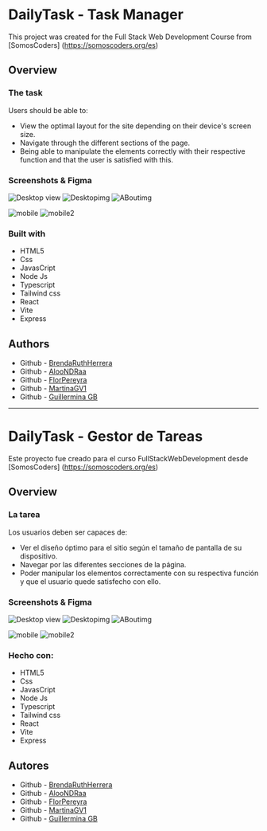 # DailyTask - Task Manager

This project was created for the Full Stack Web Development Course from [SomosCoders]
(https://somoscoders.org/es)

## Overview

### The task 

Users should be able to:

- View the optimal layout for the site depending on their device's screen size.
- Navigate through the different sections of the page.
- Being able to manipulate the elements correctly with their respective function and that the user is satisfied with this.

### Screenshots & Figma

![Desktop view](./frontend/src/assets/img/readmeIMG/Captura%20de%20pantalla%20(66).png)
![Desktopimg](./frontend/src/assets/img/readmeIMG/Captura%20de%20pantalla%20(58).png)
![ABoutimg](./frontend/src/assets/img/readmeIMG/Captura%20de%20pantalla%20(60).png)

![mobile](./frontend/src/assets/img/readmeIMG/Captura%20de%20pantalla%20(61).png)
![mobile2](./frontend/src/assets/img/readmeIMG/Captura%20de%20pantalla%20(64).png)



### Built with

- HTML5
- Css
- JavasCript
- Node Js
- Typescript
- Tailwind css
- React 
- Vite
- Express 

## Authors

- Github - [BrendaRuthHerrera](https://github.com/BrendaRuthHerrera)
- Github - [AlooNDRaa](https://github.com/AlooNDRaa)
- Github - [FlorPereyra](https://github.com/FlorPereyra)
- Github - [MartinaGV1](https://github.com/MartinaGV1)
- Github - [Guillermina GB](https://github.com/Guilleggb)


---

# DailyTask - Gestor de Tareas

Este proyecto fue creado para el curso FullStackWebDevelopment desde [SomosCoders]
(https://somoscoders.org/es)

## Overview

### La tarea 

Los usuarios deben ser capaces de:

- Ver el diseño óptimo para el sitio según el tamaño de pantalla de su dispositivo.
- Navegar por las diferentes secciones de la página.
- Poder manipular los elementos correctamente con su respectiva función y que el usuario quede satisfecho con ello.

### Screenshots & Figma

![Desktop view](./frontend/src/assets/img/readmeIMG/Captura%20de%20pantalla%20(54).png)
![Desktopimg](./frontend/src/assets/img/readmeIMG/Captura%20de%20pantalla%20(58).png)
![ABoutimg](./frontend/src/assets/img/readmeIMG/Captura%20de%20pantalla%20(60).png)

![mobile](./frontend/src/assets/img/readmeIMG/Captura%20de%20pantalla%20(61).png)
![mobile2](./frontend/src/assets/img/readmeIMG/Captura%20de%20pantalla%20(64).png)


### Hecho con:

- HTML5
- Css
- JavasCript
- Node Js
- Typescript
- Tailwind css
- React 
- Vite
- Express 

## Autores

- Github - [BrendaRuthHerrera](https://github.com/BrendaRuthHerrera)
- Github - [AlooNDRaa](https://github.com/AlooNDRaa)
- Github - [FlorPereyra](https://github.com/FlorPereyra)
- Github - [MartinaGV1](https://github.com/MartinaGV1)
- Github - [Guillermina GB](https://github.com/Guilleggb)


